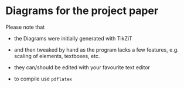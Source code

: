 # Diagrams for the project paper


Please note that 

* the Diagrams were initially generated with TikZiT 

* and then tweaked by hand as the program lacks a few features, e.g. scaling of elements, textboxes, etc.

* they can/should be edited with your favourite text editor

* to compile use `pdflatex`
